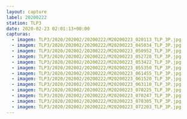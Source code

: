 ```yaml
---
layout: capture
label: 20200222
station: TLP3
date: 2020-02-23 02:01:13+00:00
capturas:
  - imagem: TLP3/2020/202002/20200222/M20200223_020113_TLP_3P.jpg
  - imagem: TLP3/2020/202002/20200222/M20200223_045034_TLP_3P.jpg
  - imagem: TLP3/2020/202002/20200222/M20200223_050952_TLP_3P.jpg
  - imagem: TLP3/2020/202002/20200222/M20200223_052728_TLP_3P.jpg
  - imagem: TLP3/2020/202002/20200222/M20200223_053422_TLP_3P.jpg
  - imagem: TLP3/2020/202002/20200222/M20200223_055350_TLP_3P.jpg
  - imagem: TLP3/2020/202002/20200222/M20200223_061455_TLP_3P.jpg
  - imagem: TLP3/2020/202002/20200222/M20200223_061520_TLP_3P.jpg
  - imagem: TLP3/2020/202002/20200222/M20200223_063110_TLP_3P.jpg
  - imagem: TLP3/2020/202002/20200222/M20200223_070225_TLP_3P.jpg
  - imagem: TLP3/2020/202002/20200222/M20200223_070247_TLP_3P.jpg
  - imagem: TLP3/2020/202002/20200222/M20200223_070305_TLP_3P.jpg
  - imagem: TLP3/2020/202002/20200222/M20200223_072203_TLP_3P.jpg
---
```


